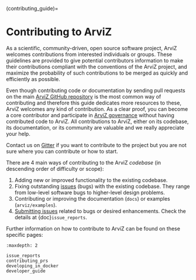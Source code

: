 (contributing_guide)=
# Contributing to ArviZ
As a scientific, community-driven, open source software project,
ArviZ welcomes contributions from interested individuals or groups.
These guidelines are provided to give potential contributors information
to make their contributions compliant with the conventions of the ArviZ project,
and maximize the probability of such contributions to be merged as quickly
and efficiently as possible.

Even though contributing code or documentation by sending pull requests on
the main [ArviZ GitHub repository](https://github.com/arviz-devs/arviz) is the most common way of contributing and
therefore this guide dedicates more resources to these, ArviZ welcomes any kind of contribution.
As a clear proof, you can become a core contributor and participate in
[ArviZ governance](https://github.com/arviz-devs/arviz/blob/main/GOVERNANCE.md)
without having contributed code to ArviZ.
All contributions to ArviZ, either on its codebase, its documentation,
or its community are valuable and we really appreciate your help.

Contact us on [Gitter](https://gitter.im/arviz-devs/community) if you want to
contribute to the project but you are not sure where you can contribute or how to start.

There are 4 main ways of contributing to the ArviZ _codebase_
(in descending order of difficulty or scope):

1. Adding new or improved functionality to the existing codebase.
2. Fixing outstanding [issues](https://github.com/arviz-devs/arviz/issues) (bugs) with the existing codebase. They range from low-level software bugs to higher-level design problems.
3. Contributing or improving the documentation (`docs`) or examples (`arviz/examples`).
4. [Submitting issues](https://github.com/arviz-devs/arviz/issues/new/choose) related to bugs or desired enhancements. Check the details at {doc}`issue_reports`.

Further information on how to contribute to ArviZ can be found on these specific pages:

```{toctree}
:maxdepth: 2

issue_reports
contributing_prs
developing_in_docker
developer_guide
```
